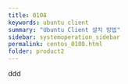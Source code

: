 ```yaml
---
title: 0108
keywords: ubuntu client
summary: "Ubuntu Client 설치 방법"
sidebar: systemoperation_sidebar
permalink: centos_0108.html
folder: product2
---
```



ddd
